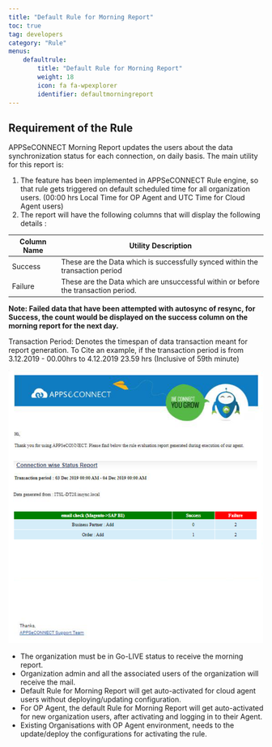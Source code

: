 ```yaml
---
title: "Default Rule for Morning Report"
toc: true
tag: developers
category: "Rule"
menus: 
    defaultrule:
        title: "Default Rule for Morning Report"
        weight: 18
        icon: fa fa-wpexplorer
        identifier: defaultmorningreport
---
```


## Requirement of the Rule

APPSeCONNECT Morning Report updates the users about the data synchronization status for each connection, 
on daily basis. The main utility for this report is:

1.	The feature has been implemented in APPSeCONNECT Rule engine, so that rule gets triggered on default scheduled time for all organization users. 
    (00:00 hrs Local Time for OP Agent and UTC Time for Cloud Agent users)
2.	The report will have the following columns that will display the following details :


|Column Name|Utility Description |
|---|---|
|Success|These are the Data which is successfully synced within the transaction period|
|Failure|These are the Data which are unsuccessful within or before the transaction period. |

**Note: Failed data that have been attempted with autosync of resync, for Success, the count would be displayed on the success column on the morning report for the next day.**

Transaction Period: Denotes the timespan of data transaction meant for report generation.
To Cite an example, if the transaction period is from 3.12.2019 - 00.00hrs to 4.12.2019 23.59 hrs (Inclusive of 59th minute)

![morning-report](/staticfiles/rules/media/morning-report.png) 

* The organization must be in Go-LIVE status to receive the morning report.
* Organization admin and all the associated users of the organization will receive the mail. 
* Default Rule for Morning Report will get auto-activated for cloud agent users without deploying/updating configuration.
* For OP Agent, the default Rule for Morning Report will get auto-activated for new organization users, after activating and logging in to their Agent.
* Existing Organisations with OP Agent environment, needs to the update/deploy the configurations for activating the rule.




